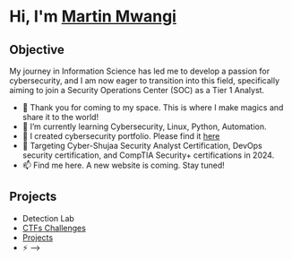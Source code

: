 # Hi, I'm <a href="https://linkedin.com/www.linkedin.com/In/martin-mwangi-njoroge" class="no-underline" >Martin Mwangi</a>

## Objective

My journey in Information Science has led me to develop a passion for cybersecurity, and I am now eager to transition into this field, specifically aiming to join a Security Operations Center (SOC) as a Tier 1 Analyst.


- 👀 Thank you for coming to my space. This is where I make magics and share it to the world!
- 🌱 I’m currently learning Cybersecurity, Linux, Python, Automation.
- 💞️ I created cybersecurity portfolio. Please find it <a href="https://github.com/martin650/Cyber-Shujaa-Security-Analyst-Track" class="no-underline">here</a>
- 🎯 Targeting Cyber-Shujaa Security Analyst Certification, DevOps security certification, and CompTIA Security+ certifications in 2024.
- 📫 Find me here. A new website is coming. Stay tuned!

## Projects
- Detection Lab
- <a href='https://github.com/martin650/CTFs-Challenges'>CTFs Challenges</a>
- <a href='https://github.com/martin650/Projects'>Projects </a>
- ⚡ 
-->
